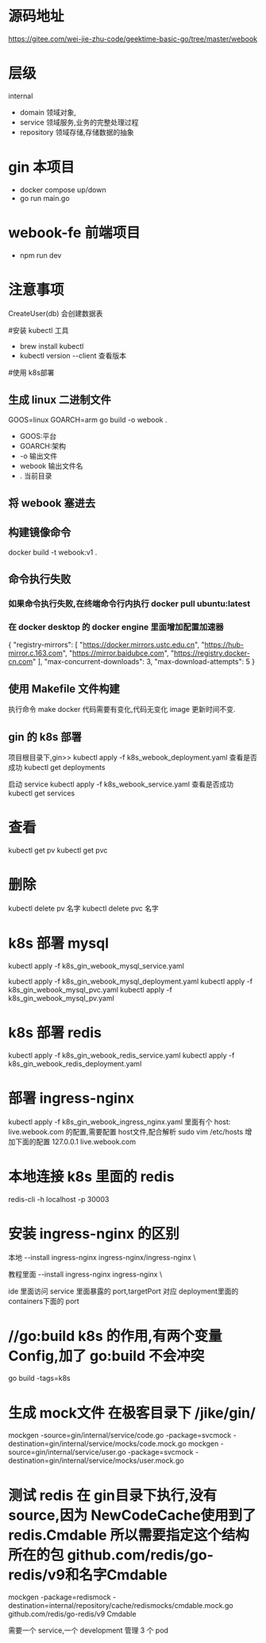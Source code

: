 # 源码地址 
https://gitee.com/wei-jie-zhu-code/geektime-basic-go/tree/master/webook


# 层级
internal
- domain 领域对象,
- service 领域服务,业务的完整处理过程
- repository 领域存储,存储数据的抽象


# gin 本项目
- docker compose up/down
- go run main.go

# webook-fe 前端项目
- npm run dev

# 注意事项
CreateUser(db) 会创建数据表

#安装 kubectl 工具
- brew install kubectl
- kubectl version --client 查看版本

#使用 k8s部署

## 生成 linux 二进制文件
GOOS=linux GOARCH=arm go build -o webook .
- GOOS:平台
- GOARCH:架构
- -o 输出文件 
- webook 输出文件名
- . 当前目录
## 将 webook 塞进去

## 构建镜像命令
docker build -t webook:v1 .
## 命令执行失败
### 如果命令执行失败,在终端命令行内执行 docker pull ubuntu:latest
### 在 docker desktop 的 docker engine 里面增加配置加速器
{
"registry-mirrors": [
"https://docker.mirrors.ustc.edu.cn",
"https://hub-mirror.c.163.com",
"https://mirror.baidubce.com",
"https://registry.docker-cn.com"
],
"max-concurrent-downloads": 3,
"max-download-attempts": 5
}

## 使用 Makefile 文件构建
执行命令 make docker
代码需要有变化,代码无变化 image 更新时间不变.

## gin 的 k8s 部署
项目根目录下,gin>>
kubectl apply -f k8s_webook_deployment.yaml
查看是否成功
kubectl get deployments

启动 service
kubectl apply -f k8s_webook_service.yaml
查看是否成功
kubectl get services

# 查看
kubectl get pv
kubectl get pvc

# 删除
kubectl delete pv 名字
kubectl delete pvc 名字

# k8s 部署 mysql
kubectl apply -f  k8s_gin_webook_mysql_service.yaml

kubectl apply -f  k8s_gin_webook_mysql_deployment.yaml
kubectl apply -f  k8s_gin_webook_mysql_pvc.yaml
kubectl apply -f  k8s_gin_webook_mysql_pv.yaml

# k8s 部署 redis
kubectl apply -f k8s_gin_webook_redis_service.yaml
kubectl apply -f k8s_gin_webook_redis_deployment.yaml

# 部署 ingress-nginx
kubectl apply -f k8s_gin_webook_ingress_nginx.yaml
里面有个 host: live.webook.com 的配置,需要配置 host文件,配合解析
sudo vim /etc/hosts
增加下面的配置
127.0.0.1 live.webook.com



# 本地连接 k8s 里面的 redis
redis-cli -h localhost -p 30003


# 安装 ingress-nginx 的区别
本地
--install ingress-nginx ingress-nginx/ingress-nginx \

教程里面
--install ingress-nginx ingress-nginx \


ide 里面访问 service 里面暴露的 port,targetPort 对应 deployment里面的containers下面的 port

# //go:build k8s 的作用,有两个变量 Config,加了 go:build 不会冲突
go build -tags=k8s

# 生成 mock文件 在极客目录下  /jike/gin/
mockgen -source=gin/internal/service/code.go -package=svcmock -destination=gin/internal/service/mocks/code.mock.go
mockgen -source=gin/internal/service/user.go -package=svcmock -destination=gin/internal/service/mocks/user.mock.go


# 测试 redis 在 gin目录下执行,没有 source,因为 NewCodeCache使用到了  redis.Cmdable 所以需要指定这个结构所在的包 github.com/redis/go-redis/v9和名字Cmdable
mockgen -package=redismock -destination=internal/repository/cache/redismocks/cmdable.mock.go github.com/redis/go-redis/v9 Cmdable






需要一个 service,一个 development 管理 3 个 pod

